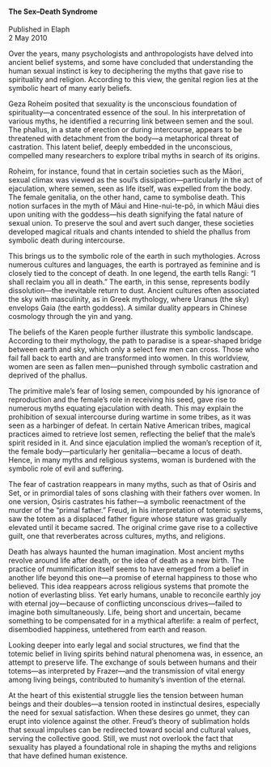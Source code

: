 <h4>The Sex–Death Syndrome</h4>


Published in Elaph
<br>
2 May 2010


Over the years, many psychologists and anthropologists have delved into ancient belief systems, and some have concluded that understanding the human sexual instinct is key to deciphering the myths that gave rise to spirituality and religion. According to this view, the genital region lies at the symbolic heart of many early beliefs.

Geza Roheim posited that sexuality is the unconscious foundation of spirituality—a concentrated essence of the soul. In his interpretation of various myths, he identified a recurring link between semen and the soul. The phallus, in a state of erection or during intercourse, appears to be threatened with detachment from the body—a metaphorical threat of castration. This latent belief, deeply embedded in the unconscious, compelled many researchers to explore tribal myths in search of its origins.

Roheim, for instance, found that in certain societies such as the Māori, sexual climax was viewed as the soul’s dissipation—particularly in the act of ejaculation, where semen, seen as life itself, was expelled from the body. The female genitalia, on the other hand, came to symbolise death. This notion surfaces in the myth of Māui and Hine-nui-te-pō, in which Māui dies upon uniting with the goddess—his death signifying the fatal nature of sexual union. To preserve the soul and avert such danger, these societies developed magical rituals and chants intended to shield the phallus from symbolic death during intercourse.

This brings us to the symbolic role of the earth in such mythologies. Across numerous cultures and languages, the earth is portrayed as feminine and is closely tied to the concept of death. In one legend, the earth tells Rangi: “I shall reclaim you all in death.” The earth, in this sense, represents bodily dissolution—the inevitable return to dust. Ancient cultures often associated the sky with masculinity, as in Greek mythology, where Uranus (the sky) envelops Gaia (the earth goddess). A similar duality appears in Chinese cosmology through the yin and yang.

The beliefs of the Karen people further illustrate this symbolic landscape. According to their mythology, the path to paradise is a spear-shaped bridge between earth and sky, which only a select few men can cross. Those who fail fall back to earth and are transformed into women. In this worldview, women are seen as fallen men—punished through symbolic castration and deprived of the phallus.

The primitive male’s fear of losing semen, compounded by his ignorance of reproduction and the female’s role in receiving his seed, gave rise to numerous myths equating ejaculation with death. This may explain the prohibition of sexual intercourse during wartime in some tribes, as it was seen as a harbinger of defeat. In certain Native American tribes, magical practices aimed to retrieve lost semen, reflecting the belief that the male’s spirit resided in it. And since ejaculation implied the woman’s reception of it, the female body—particularly her genitalia—became a locus of death. Hence, in many myths and religious systems, woman is burdened with the symbolic role of evil and suffering.

The fear of castration reappears in many myths, such as that of Osiris and Set, or in primordial tales of sons clashing with their fathers over women. In one version, Osiris castrates his father—a symbolic reenactment of the murder of the “primal father.” Freud, in his interpretation of totemic systems, saw the totem as a displaced father figure whose stature was gradually elevated until it became sacred. The original crime gave rise to a collective guilt, one that reverberates across cultures, myths, and religions.

Death has always haunted the human imagination. Most ancient myths revolve around life after death, or the idea of death as a new birth. The practice of mummification itself seems to have emerged from a belief in another life beyond this one—a promise of eternal happiness to those who believed. This idea reappears across religious systems that promote the notion of everlasting bliss. Yet early humans, unable to reconcile earthly joy with eternal joy—because of conflicting unconscious drives—failed to imagine both simultaneously. Life, being short and uncertain, became something to be compensated for in a mythical afterlife: a realm of perfect, disembodied happiness, untethered from earth and reason.

Looking deeper into early legal and social structures, we find that the totemic belief in living spirits behind natural phenomena was, in essence, an attempt to preserve life. The exchange of souls between humans and their totems—as interpreted by Frazer—and the transmission of vital energy among living beings, contributed to humanity’s invention of the eternal.

At the heart of this existential struggle lies the tension between human beings and their doubles—a tension rooted in instinctual desires, especially the need for sexual satisfaction. When these desires go unmet, they can erupt into violence against the other. Freud’s theory of sublimation holds that sexual impulses can be redirected toward social and cultural values, serving the collective good. Still, we must not overlook the fact that sexuality has played a foundational role in shaping the myths and religions that have defined human existence.
